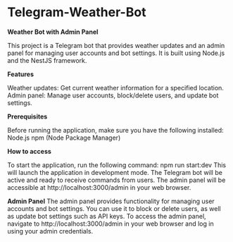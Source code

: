 # Telegram-Weather-Bot
**Weather Bot with Admin Panel**

This project is a Telegram bot that provides weather updates and an admin panel for managing user accounts and bot settings. It is built using Node.js and the NestJS framework.

**Features**

Weather updates: Get current weather information for a specified location.
Admin panel: Manage user accounts, block/delete users, and update bot settings.

**Prerequisites**

Before running the application, make sure you have the following installed:
Node.js
npm (Node Package Manager)

**How to access**

To start the application, run the following command:
npm run start:dev
This will launch the application in development mode.
The Telegram bot will be active and ready to receive commands from users.
The admin panel will be accessible at http://localhost:3000/admin in your web browser.

**Admin Panel**
The admin panel provides functionality for managing user accounts and bot settings. You can use it to block or delete users, as well as update bot settings such as API keys.
To access the admin panel, navigate to http://localhost:3000/admin in your web browser and log in using your admin credentials.
